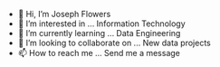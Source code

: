 - 👋 Hi, I’m Joseph Flowers
- 👀 I’m interested in ... Information Technology
- 🌱 I’m currently learning ... Data Engineering
- 💞️ I’m looking to collaborate on ... New data projects
- 📫 How to reach me ... Send me a message

<!---
jflowers13/jflowers13 is a ✨ special ✨ repository because its `README.md` (this file) appears on your GitHub profile.
You can click the Preview link to take a look at your changes.
--->

